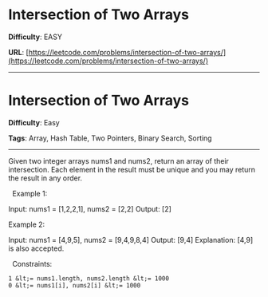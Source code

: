 # Intersection of Two Arrays

**Difficulty**: EASY

**URL**: [https://leetcode.com/problems/intersection-of-two-arrays/](https://leetcode.com/problems/intersection-of-two-arrays/)

---

# Intersection of Two Arrays

**Difficulty**: Easy

**Tags**: Array, Hash Table, Two Pointers, Binary Search, Sorting

---

Given two integer arrays nums1 and nums2, return an array of their intersection. Each element in the result must be unique and you may return the result in any order.

&nbsp;
Example 1:


Input: nums1 = [1,2,2,1], nums2 = [2,2]
Output: [2]


Example 2:


Input: nums1 = [4,9,5], nums2 = [9,4,9,8,4]
Output: [9,4]
Explanation: [4,9] is also accepted.


&nbsp;
Constraints:


	1 &lt;= nums1.length, nums2.length &lt;= 1000
	0 &lt;= nums1[i], nums2[i] &lt;= 1000



